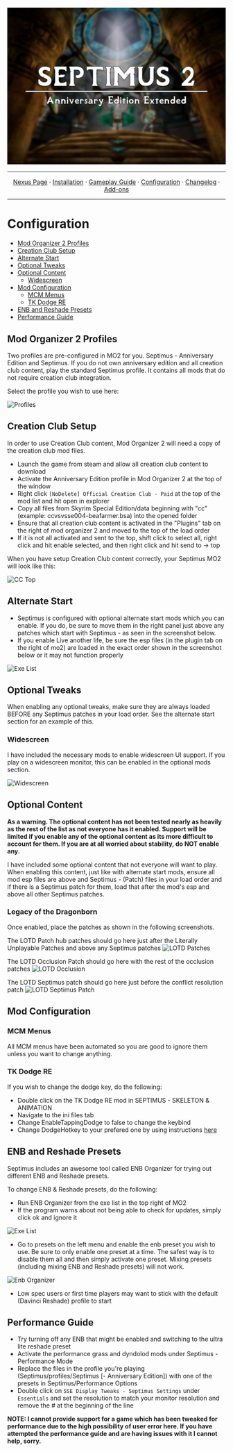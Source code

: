 <a href="https://www.youtube.com/watch?v=70DZ5UV1Bdo"><img src="images/banner.webp" target="_blank"></a>

---

<p align="center">
  <a href="https://www.nexusmods.com/skyrimspecialedition/mods/58229">Nexus Page</a> ·
  <a href="README.md">Installation</a> ·
  <a href="GAMEPLAY.md">Gameplay Guide</a> ·
  <a href="CONFIGURATION.md">Configuration</a> ·
  <a href="CHANGELOG.md">Changelog</a> ·
  <a href="ADDONS.md">Add-ons</a>
</p>

---

# Configuration

- [Mod Organizer 2 Profiles](#mod-organizer-2-profiles)
- [Creation Club Setup](#creation-club-setup)
- [Alternate Start](#alternate-start)
- [Optional Tweaks](#optional-tweaks)
- [Optional Content](#optional-content)
  - [Widescreen](#widescreen)
- [Mod Configuration](#mod-configuration)
  - [MCM Menus](#mcm-menus)
  - [TK Dodge RE](#tk-dodge-re)
- [ENB and Reshade Presets](#ENB-and-Reshade-Presets)
- [Performance Guide](#performance-guide)

## Mod Organizer 2 Profiles

Two profiles are pre-configured in MO2 for you. Septimus - Anniversary Edition and Septimus. If you do not own anniversary edition and all creation club content, play the standard Septimus profile. It contains all mods that do not require creation club integration.

Select the profile you wish to use here:

![Profiles](https://raw.githubusercontent.com/Guitarninja2/septimus/main/images/profiles.png)

## Creation Club Setup

In order to use Creation Club content, Mod Organizer 2 will need a copy of the creation club mod files.

- Launch the game from steam and allow all creation club content to download
- Activate the Anniversary Edition profile in Mod Organizer 2 at the top of the window
- Right click `[NoDelete] Official Creation Club - Paid` at the top of the mod list and hit open in explorer
- Copy all files from Skyrim Special Edition/data beginning with "cc" (example: ccvsvsse004-beafarmer.bsa) into the opened folder
- Ensure that all creation club content is activated in the "Plugins" tab on the right of mod organizer 2 and moved to the top of the load order
- If it is not all activated and sent to the top, shift click to select all, right click and hit enable selected, and then right click and hit send to -> top

When you have setup Creation Club content correctly, your Septimus MO2 will look like this:

![CC Top](https://raw.githubusercontent.com/Guitarninja2/septimus/main/images/ccenabled_top.png)

## Alternate Start

- Septimus is configured with optional alternate start mods which you can enable. If you do, be sure to move them in the right panel just above any patches which start with Septimus - as seen in the screenshot below.
- If you enable Live another life, be sure the esp files (in the plugin tab on the right of mo2) are loaded in the exact order shown in the screenshot below or it may not function properly

![Exe List](https://raw.githubusercontent.com/Guitarninja2/septimus/main/images/altstartloadorder.png)

## Optional Tweaks

When enabling any optional tweaks, make sure they are always loaded BEFORE any Septimus patches in your load order. See the alternate start section for an example of this.

### Widescreen

I have included the necessary mods to enable widescreen UI support. If you play on a widescreen monitor, this can be enabled in the optional mods section.

![Widescreen](https://raw.githubusercontent.com/Guitarninja2/septimus/main/images/widescreen.png)

## Optional Content
**As a warning. The optional content has not been tested nearly as heavily as the rest of the list as not everyone has it enabled. Support will be limited if you enable any of the optional content as its more difficult to account for them. If you are at all worried about stability, do NOT enable any.**

I have included some optional content that not everyone will want to play. When enabling this content, just like with alternate start mods, ensure all mod esp files are above and Septimus - (Patch) files in your load order and if there is a Septimus patch for them, load that after the mod's esp and above all other Septimus patches.

### Legacy of the Dragonborn
Once enabled, place the patches as shown in the following screenshots.

The LOTD Patch hub patches should go here just after the Literally Unplayable Patches and above any Septimus patches
![LOTD Patches](https://raw.githubusercontent.com/Guitarninja2/septimus/main/images/lotd_dbm_patches.png)

The LOTD Occlusion Patch should go here with the rest of the occlusion patches
![LOTD Occlusion](https://raw.githubusercontent.com/Guitarninja2/septimus/main/images/lotd_occ.png)

The LOTD Septimus patch should go here just before the conflict resolution patch
![LOTD Septimus Patch](https://raw.githubusercontent.com/Guitarninja2/septimus/main/images/lotd_sep_patch.png)

## Mod Configuration

### MCM Menus

All MCM menus have been automated so you are good to ignore them unless you want to change anything.

### TK Dodge RE

If you wish to change the dodge key, do the following:

- Double click on the TK Dodge RE mod in SEPTIMUS - SKELETON & ANIMATION
- Navigate to the ini files tab
- Change EnableTappingDodge to false to change the keybind
- Change DodgeHotkey to your prefered one by using instructions [here](https://www.creationkit.com/index.php?title=Input_Script#DXScanCodes)

## ENB and Reshade Presets

Septimus includes an awesome tool called ENB Organizer for trying out different ENB and Reshade presets.

To change ENB & Reshade presets, do the following:

- Run ENB Organizer from the exe list in the top right of MO2
- If the program warns about not being able to check for updates, simply click ok and ignore it

![Exe List](https://raw.githubusercontent.com/Guitarninja2/septimus/main/images/exe_menu.png)

- Go to presets on the left menu and enable the enb preset you wish to use. Be sure to only enable one preset at a time. The safest way is to disable them all and then simply activate one preset. Mixing presets (including mixing ENB and Reshade presets) will not work.

![Enb Organizer](https://raw.githubusercontent.com/Guitarninja2/septimus/main/images/enb_enable.png)

- Low spec users or first time players may want to stick with the default (Davinci Reshade) profile to start

## Performance Guide

- Try turning off any ENB that might be enabled and switching to the ultra lite reshade preset
- Activate the performance grass and dyndolod mods under Septimus - Performance Mode
- Replace the files in the profile you're playing (Septimus/profiles/Septimus [- Anniversary Edition]) with one of the presets in Septimus/Performance Options
- Double click on `SSE Display Tweaks - Septimus Settings` under `Essentials` and set the resolution to match your monitor resolution and remove the # at the beginning of the line

**NOTE: I cannot provide support for a game which has been tweaked for performance due to the high possibility of user error here. If you have attempted the performance guide and are having issues with it I cannot help, sorry.**
